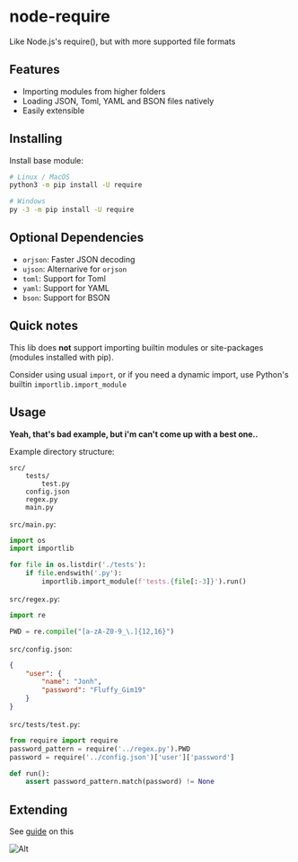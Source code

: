 node-require
=======

Like Node.js's require(), but with more supported file formats

Features
--------

- Importing modules from higher folders
- Loading JSON, Toml, YAML and BSON files natively
- Easily extensible

Installing
----------

Install base module:

```sh
# Linux / MacOS
python3 -m pip install -U require

# Windows
py -3 -m pip install -U require
```

Optional Dependencies
---------------------

- `orjson`: Faster JSON decoding
- `ujson`: Alternarive for `orjson`
- `toml`: Support for Toml
- `yaml`: Support for YAML
- `bson`: Support for BSON

Quick notes
-----------

This lib does **not** support importing builtin modules or site-packages (modules installed with pip).

Consider using usual `import`, or if you need a dynamic import, use Python's builtin `importlib.import_module`

Usage
-----

__Yeah, that's bad example, but i'm can't come up with a best one..__

Example directory structure:

```
src/
    tests/
        test.py
    config.json
    regex.py
    main.py
```

`src/main.py`:

```py
import os
import importlib

for file in os.listdir('./tests'):
    if file.endswith('.py'):
        importlib.import_module(f'tests.{file[:-3]}').run()
```

`src/regex.py`:

```py
import re

PWD = re.compile("[a-zA-Z0-9_\.]{12,16}")
```

`src/config.json`:

```json
{
    "user": {
        "name": "Jonh",
        "password": "Fluffy_Gim19"
    }
}
```

`src/tests/test.py`:

```py
from require import require
password_pattern = require('../regex.py').PWD
password = require('../config.json')['user']['password']

def run():
    assert password_pattern.match(password) != None
```

Extending
---------

See [guide](./EXTENDING.md) on this

![Alt](https://repobeats.axiom.co/api/embed/089df6f9909352e080765276c5d78f0bb2145549.svg "Repobeats analytics image")
